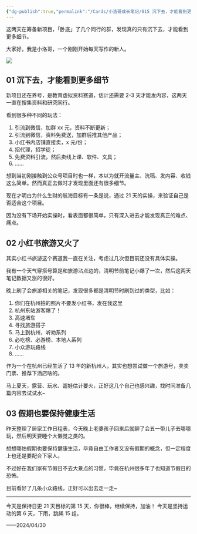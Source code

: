 ```yaml
---
{"dg-publish":true,"permalink":"/Cards/小洛哥成长笔记/015 沉下去，才能看到更多细节 & 旅游真的是大热门/","tags":["小洛哥成长笔记"],"noteIcon":1,"created":"2024-04-30","updated":"2024-04-30"}
---
```


这两天在筹备新项目，「卧底」了几个同行的群，发现真的只有沉下去，才能看到更多细节。

大家好，我是小洛哥，一个刚刚开始每天写作的新人。

![](https://images-ext-1.discordapp.net/external/9cX9d3mFT32B6qotjWBFwIZsVSif_XoVSZDsWDbbbjM/%3Frk3s%3D18ea6f23%26x-expires%3D1746024494%26x-signature%3DQxwcyPWJN6VOq1r%252BVtIwhLyaFfM%253D/https/p16-flow-sign-va.ciciai.com/ocean-cloud-tos-us/c94cc541ae9a44f7a28e1671166a2373.png~tplv-6bxrjdptv7-image.png?format=webp&quality=lossless)

## 01 沉下去，才能看到更多细节

新项目还在养号，是教育虚拟资料赛道，估计还需要 2-3 天才能发内容，这两天一直在搜集资料和研究同行。

看到很多种不同的玩法：

1. 引流到微信，加群 xx 元，资料不断更新；
2. 引流到微信，资料免费送，加群后推其他产品；
3. 小红书内店铺直接卖，x 元/份；
4. 招代理，招学徒；
5. 免费资料引流，然后卖线上课、软件、文具；
6. ……

想到当初刚接触到公众号项目时也一样，本以为就开流量主、洗稿、发内容、收钱这么简单。然而真正去做时才发现里面还有很多细节。

现在才明白为什么生财的航海目标有一条是说，通过 21 天的实操，来验证自己是否适合这个项目。

因为没有下场开始实操时，看表面都很简单，只有深入进去才能发现真正的难点、痛点。

## 02 小红书旅游又火了

其实小红书旅游这个赛道我一直在关注，考虑过几次但目前还没有具体实操。

我有一个天气穿搭号算是和旅游沾点边的，清明节前笔记小爆了一次，然后这两天笔记数据又涨的很好。

晚上刷了会旅游相关的笔记，发现很多都是清明节时刷到过的类型，比如：

1. 你们在杭州拍的照片不要发小红书，发在我这里
2. 杭州东站游客爆了！
3. 高速堵车
4. 寻找旅游搭子
5. 马上到杭州，听劝系列
6. 必吃榜、必游榜、本地人系列
7. 小众游玩路线
8. ……

作为一个在杭州已经生活了 13 年的新杭州人，其实也想尝试做一个旅游号，卖卖门票、推荐下酒店啥的。

马上夏天，露营、玩水、遛娃估计要火，正好这几个自己也感兴趣，找时间准备几篇内容去试试水~

## 03 假期也要保持健康生活

昨天整理了居家工作日程表，今天晚上老婆孩子回来后就聊了会五一带儿子去哪哪玩，然后明天要睡个大懒觉之类的。

想想哪怕假期也要保持健康生活，毕竟自由工作者又没有假期的概念，但一定程度上也还是要配合下家人。

不过好在我们家有节假日不去大景点的习惯，毕竟在杭州很多年了也知道节假日的恐怖。

目前看好了几条小众路线，正好可以出去走一走~

---

今天是保持日更 21 天目标的第 15 天，你很棒，继续保持，加油！
今天是坚持运动的第 6 天，下雨，跳绳 15 组。

——2024/04/30